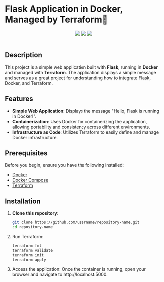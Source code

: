 # Flask Application in Docker, Managed by Terraform🚀
<div align="center">
    <!-- Your badges here -->
    <img src="https://img.shields.io/badge/Flask-000000?style=for-the-badge&logo=flask&logoColor=white">
    <img src="https://img.shields.io/badge/docker-%230db7ed.svg?style=for-the-badge&logo=docker&logoColor=white">
    <img src="https://img.shields.io/badge/terraform-%238511FA.svg?style=for-the-badge&logo=terraform&logoColor=white">
</div>
<br>

## Description

This project is a simple web application built with **Flask**, running in **Docker** and managed with **Terraform**. The application displays a simple message and serves as a great project for understanding how to integrate Flask, Docker, and Terraform.

## Features

- **Simple Web Application**: Displays the message "Hello, Flask is running in Docker!".
- **Containerization**: Uses Docker for containerizing the application, allowing portability and consistency across different environments.
- **Infrastructure as Code**: Utilizes Terraform to easily define and manage Docker infrastructure.

## Prerequisites

Before you begin, ensure you have the following installed:

- [Docker](https://docs.docker.com/get-docker/)
- [Docker Compose](https://docs.docker.com/compose/install/)
- [Terraform](https://www.terraform.io/downloads.html)

## Installation

1. **Clone this repository**:

   ```bash
   git clone https://github.com/username/repository-name.git
   cd repository-name
2. Run Terraform:
   
   ```bash
   terraform fmt
   terraform validate
   terraform init
   terraform apply
3. Access the application:
   Once the container is running, open your browser and navigate to http://localhost:5000.
